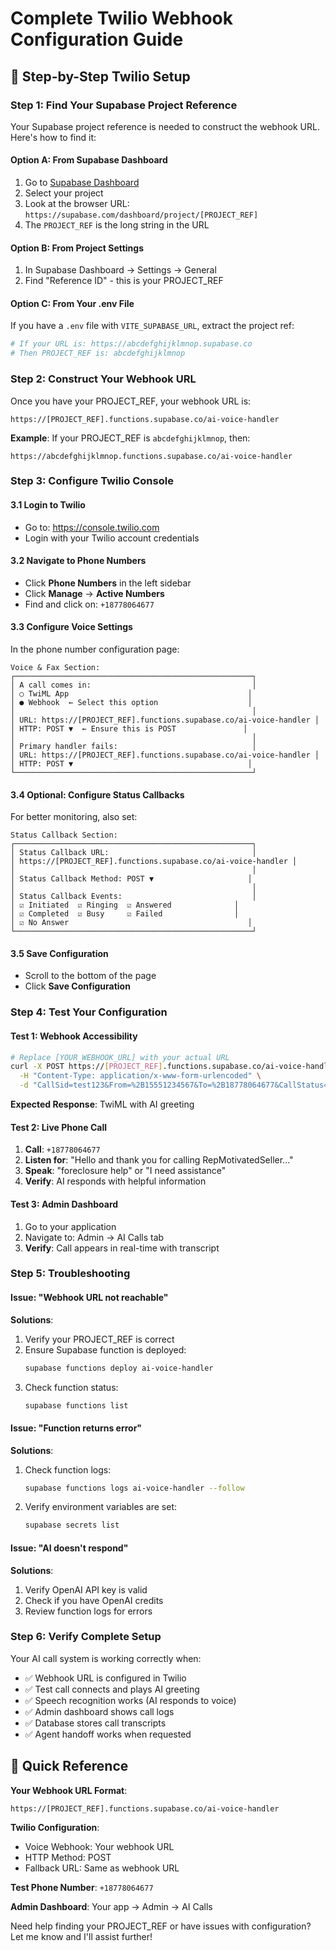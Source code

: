 # Complete Twilio Webhook Configuration Guide

## 🎯 Step-by-Step Twilio Setup

### Step 1: Find Your Supabase Project Reference

Your Supabase project reference is needed to construct the webhook URL. Here's how to find it:

#### Option A: From Supabase Dashboard
1. Go to [Supabase Dashboard](https://supabase.com/dashboard)
2. Select your project
3. Look at the browser URL: `https://supabase.com/dashboard/project/[PROJECT_REF]`
4. The `PROJECT_REF` is the long string in the URL

#### Option B: From Project Settings
1. In Supabase Dashboard → Settings → General
2. Find "Reference ID" - this is your PROJECT_REF

#### Option C: From Your .env File
If you have a `.env` file with `VITE_SUPABASE_URL`, extract the project ref:
```bash
# If your URL is: https://abcdefghijklmnop.supabase.co
# Then PROJECT_REF is: abcdefghijklmnop
```

### Step 2: Construct Your Webhook URL

Once you have your PROJECT_REF, your webhook URL is:
```
https://[PROJECT_REF].functions.supabase.co/ai-voice-handler
```

**Example**: If your PROJECT_REF is `abcdefghijklmnop`, then:
```
https://abcdefghijklmnop.functions.supabase.co/ai-voice-handler
```

### Step 3: Configure Twilio Console

#### 3.1 Login to Twilio
- Go to: https://console.twilio.com
- Login with your Twilio account credentials

#### 3.2 Navigate to Phone Numbers
- Click **Phone Numbers** in the left sidebar
- Click **Manage** → **Active Numbers**
- Find and click on: `+18778064677`

#### 3.3 Configure Voice Settings
In the phone number configuration page:

```
Voice & Fax Section:
┌─────────────────────────────────────────────────────┐
│ A call comes in:                                    │
│ ○ TwiML App                                        │
│ ● Webhook  ← Select this option                    │
│                                                     │
│ URL: https://[PROJECT_REF].functions.supabase.co/ai-voice-handler │
│ HTTP: POST ▼  ← Ensure this is POST               │
│                                                     │
│ Primary handler fails:                              │
│ URL: https://[PROJECT_REF].functions.supabase.co/ai-voice-handler │
│ HTTP: POST ▼                                       │
└─────────────────────────────────────────────────────┘
```

#### 3.4 Optional: Configure Status Callbacks
For better monitoring, also set:

```
Status Callback Section:
┌─────────────────────────────────────────────────────┐
│ Status Callback URL:                                │
│ https://[PROJECT_REF].functions.supabase.co/ai-voice-handler │
│                                                     │
│ Status Callback Method: POST ▼                     │
│                                                     │
│ Status Callback Events:                             │
│ ☑️ Initiated  ☑️ Ringing  ☑️ Answered              │
│ ☑️ Completed  ☑️ Busy     ☑️ Failed                │
│ ☑️ No Answer                                        │
└─────────────────────────────────────────────────────┘
```

#### 3.5 Save Configuration
- Scroll to the bottom of the page
- Click **Save Configuration**

### Step 4: Test Your Configuration

#### Test 1: Webhook Accessibility
```bash
# Replace [YOUR_WEBHOOK_URL] with your actual URL
curl -X POST https://[PROJECT_REF].functions.supabase.co/ai-voice-handler \
  -H "Content-Type: application/x-www-form-urlencoded" \
  -d "CallSid=test123&From=%2B15551234567&To=%2B18778064677&CallStatus=ringing&Direction=inbound"
```

**Expected Response**: TwiML with AI greeting

#### Test 2: Live Phone Call
1. **Call**: `+18778064677`
2. **Listen for**: "Hello and thank you for calling RepMotivatedSeller..."
3. **Speak**: "foreclosure help" or "I need assistance"
4. **Verify**: AI responds with helpful information

#### Test 3: Admin Dashboard
1. Go to your application
2. Navigate to: Admin → AI Calls tab
3. **Verify**: Call appears in real-time with transcript

### Step 5: Troubleshooting

#### Issue: "Webhook URL not reachable"
**Solutions**:
1. Verify your PROJECT_REF is correct
2. Ensure Supabase function is deployed:
   ```bash
   supabase functions deploy ai-voice-handler
   ```
3. Check function status:
   ```bash
   supabase functions list
   ```

#### Issue: "Function returns error"
**Solutions**:
1. Check function logs:
   ```bash
   supabase functions logs ai-voice-handler --follow
   ```
2. Verify environment variables are set:
   ```bash
   supabase secrets list
   ```

#### Issue: "AI doesn't respond"
**Solutions**:
1. Verify OpenAI API key is valid
2. Check if you have OpenAI credits
3. Review function logs for errors

### Step 6: Verify Complete Setup

Your AI call system is working correctly when:

- ✅ Webhook URL is configured in Twilio
- ✅ Test call connects and plays AI greeting
- ✅ Speech recognition works (AI responds to voice)
- ✅ Admin dashboard shows call logs
- ✅ Database stores call transcripts
- ✅ Agent handoff works when requested

## 🎯 Quick Reference

**Your Webhook URL Format**:
```
https://[PROJECT_REF].functions.supabase.co/ai-voice-handler
```

**Twilio Configuration**:
- Voice Webhook: Your webhook URL
- HTTP Method: POST
- Fallback URL: Same as webhook URL

**Test Phone Number**: `+18778064677`

**Admin Dashboard**: Your app → Admin → AI Calls

Need help finding your PROJECT_REF or have issues with configuration? Let me know and I'll assist further!